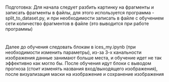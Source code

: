 # 
Подготовка:
Для начала следует разбить картинку на фрагменты и записать фрагменты в файлы, для этого используется программа - split_to_dataset.py, и при необходимости записать в файле с обучением сети количество фрагментов в файле (это выводится при работе программы)
#
Далее до обучения следовать блокам в ices_my.ipynb (при необходимости изменить параметры), из-за 3-х канальности изображения данные занимают больше места, и обучение идет не так эффективно как могло бы.
После обучения идут блоки с выводом прогноза (стоит изменять названия вход/выходящего изображения), после визуализация маски на изображение и сохранение изображения
